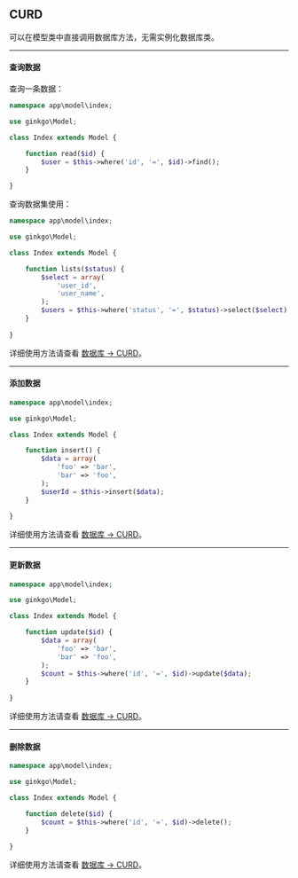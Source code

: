 ## CURD

可以在模型类中直接调用数据库方法，无需实例化数据库类。

----------

#### 查询数据

查询一条数据：

``` php
namespace app\model\index;

use ginkgo\Model;

class Index extends Model {

    function read($id) {        
        $user = $this->where('id', '=', $id)->find();
    }

}
```

查询数据集使用：

``` php
namespace app\model\index;

use ginkgo\Model;

class Index extends Model {

    function lists($status) {        
        $select = array(
            'user_id',
            'user_name',    
        );
        $users = $this->where('status', '=', $status)->select($select);
    }
    
}
```

详细使用方法请查看 [数据库 -> CURD](../database/curd.md)。

----------

#### 添加数据

``` php
namespace app\model\index;

use ginkgo\Model;

class Index extends Model {

    function insert() {        
        $data = array(
            'foo' => 'bar',
            'bar' => 'foo',
        );
        $userId = $this->insert($data);
    }
    
}
```

详细使用方法请查看 [数据库 -> CURD](../database/curd.md)。

----------

#### 更新数据

``` php
namespace app\model\index;

use ginkgo\Model;

class Index extends Model {

    function update($id) {        
        $data = array(
            'foo' => 'bar',
            'bar' => 'foo',
        );
        $count = $this->where('id', '=', $id)->update($data);
    }
    
}
```

详细使用方法请查看 [数据库 -> CURD](../database/curd.md)。

----------

#### 删除数据

``` php
namespace app\model\index;

use ginkgo\Model;

class Index extends Model {

    function delete($id) {        
        $count = $this->where('id', '=', $id)->delete();
    }
    
}
```

详细使用方法请查看 [数据库 -> CURD](../database/curd.md)。
